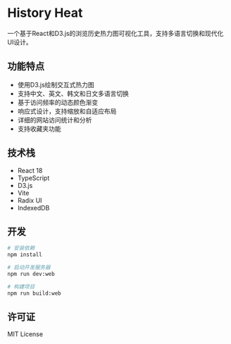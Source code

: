 # History Heat

一个基于React和D3.js的浏览历史热力图可视化工具，支持多语言切换和现代化UI设计。

## 功能特点

- 使用D3.js绘制交互式热力图
- 支持中文、英文、韩文和日文多语言切换
- 基于访问频率的动态颜色渐变
- 响应式设计，支持缩放和自适应布局
- 详细的网站访问统计和分析
- 支持收藏夹功能

## 技术栈

- React 18
- TypeScript
- D3.js
- Vite
- Radix UI
- IndexedDB

## 开发

```bash
# 安装依赖
npm install

# 启动开发服务器
npm run dev:web

# 构建项目
npm run build:web
```

## 许可证

MIT License